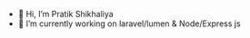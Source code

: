 - 👋 Hi, I’m Pratik Shikhaliya
- 🔭 I’m currently working on laravel/lumen & Node/Express js

<!---
Pratik-shikhaliya/Pratik-shikhaliya is a ✨ special ✨ repository because its `README.md` (this file) appears on your GitHub profile.
You can click the Preview link to take a look at your changes.
--->
